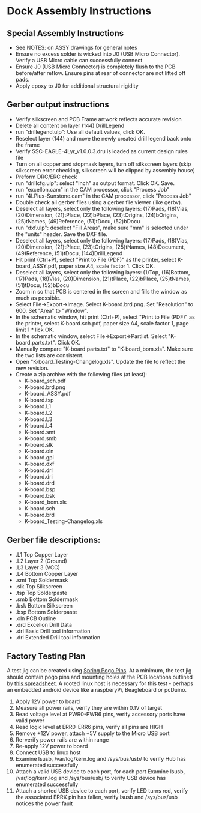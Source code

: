 Dock Assembly Instructions
==========================

Special Assembly Instructions
-----------------------------

*	See NOTES: on ASSY drawings for general notes
*	Ensure no excess solder is wicked into J0 (USB Micro Connector).  Verify a USB Micro cable can successfully connect
*	Ensure J0 (USB Micro Connector) is completely flush to the PCB before/after reflow.  Ensure pins at rear of connector are not lifted off pads.
*	Apply epoxy to J0 for additional structural rigidity

Gerber output instructions
--------------------------

*	Verify silkscreen and PCB Frame artwork reflects accurate revision
*	Delete all content on layer (144) DrillLegend
*	run "drillegend.ulp": Use all default values, click OK. 
*	Reselect layer (144) and move the newly created drill legend back onto the frame
*	Verify SSC-EAGLE-4Lyr_v1.0.0.3.dru is loaded as current design rules file
*	Turn on all copper and stopmask layers, turn off silkscreen layers (skip silkscreen error checking, silkscreen will be clipped by assembly house)
*	Preform DRC/ERC check
*	run "drillcfg.ulp": select "Inch" as output format.  Click OK.  Save.
*	run "excellon.cam" in the CAM processor, click "Process Job"
*	run "4LPlus-Sunstone.cam" in the CAM processor, click "Process Job"
*	Double check all gerber files using a gerber file viewer (like gerbv).
*	Deselect all layers, select only the following layers:
	(17)Pads, (18)Vias, (20)Dimension, (21)tPlace, (22)bPlace, (23)tOrigins, (24)bOrigins, (25)tNames, (49)Reference, (51)tDocu, (52)bDocu
*	run "dxf.ulp": deselect "Fill Areas", make sure "mm" is selected under the "units" header.  Save the DXF file.
*	Deselect all layers, select only the following layers:
	(17)Pads, (18)Vias, (20)Dimension, (21)tPlace, (23)tOrigins, (25)tNames, (48)Document, (49)Reference, (51)tDocu, (144)DrillLegend
*	Hit print (Ctrl+P), select "Print to File (PDF)" as the printer, select K-board_ASSY.pdf, paper size A4, scale factor 1.  Click OK.
*	Deselect all layers, select only the following layers:
	(1)Top, (16)Bottom, (17)Pads, (18)Vias, (20)Dimension, (21)tPlace, (22)bPlace, (25)tNames, (51)tDocu, (52)bDocu
*	Zoom in so that PCB is centered in the screen and fills the window as much as possible.
*	Select File->Export->Image.  Select K-board.brd.png.  Set "Resolution" to 600.  Set "Area" to "Window".
*	In the schematic window, hit print (Ctrl+P), select "Print to File (PDF)" as the printer, select K-board.sch.pdf, paper size A4, scale factor 1, page limit 1  *	lick OK.
*	In the schematic window, select File->Export->Partlist.  Select "K-board.parts.txt".  Click OK.
*	Manually compare "K-board.parts.txt" to "K-board_bom.xls".  Make sure the two lists are consistent.
*	Open "K-board_Testing-Changelog.xls".  Update the file to reflect the new revision.
*	Create a zip archive with the following files (at least):
	*	K-board_sch.pdf
	*	K-board.brd.png
	*	K-board_ASSY.pdf
	*	K-board.tsp
	*	K-board.L1
	*	K-board.L2
	*	K-board.L3
	*	K-board.L4
	*	K-board.smt
	*	K-board.smb
	*	K-board.slk
	*	K-board.oln
	*	K-board.gpi
	*	K-board.dxf
	*	K-board.drl
	*	K-board.dri
	*	K-board.drd
	*	K-board.bsp
	*	K-board.bsk
	*	K-board_bom.xls
	*	K-board.sch
	*	K-board.brd
	*	K-board_Testing-Changelog.xls

Gerber file descriptions:
-------------------------

*	.L1 	Top Copper Layer
*	.L2		Layer 2 (Ground)
*	.L3		Layer 3 (VCC)
*	.L4		Bottom Copper Layer
*	.smt 	Top Soldermask
*	.slk 	Top Silkscreen
*	.tsp 	Top Solderpaste
*	.smb 	Bottom Soldermask
*	.bsk 	Bottom Silkscreen
*	.bsp 	Bottom Solderpaste
*	.oln	PCB Outline
*	.drd 	Excellon Drill Data
*	.drl 	Basic Drill tool information
*	.dri 	Extended Drill tool information

Factory Testing Plan
--------------------

A test jig can be created using [Spring Pogo Pins](https://www.adafruit.com/products/394).  At a minimum, the test jig should contain pogo pins and mounting holes at the PCB locations outlined by [this spreadsheet](./K-Board_pogo_locations.xls).  A rooted linux host is necessary for this test - perhaps an embedded android device like a raspberyPi, Beagleboard or pcDuino.

1.	Apply 12V power to board
1.	Measure all power rails, verify they are within 0.1V of target
1.	Read voltage level at PWR0-PWR6 pins, verify accessory ports have valid power
1.	Read logic level at ERR0-ERR6 pins, verify all pins are HIGH
1.	Remove +12V power, attach +5V supply to the Micro USB port
1.	Re-verify power rails are within range
1.	Re-apply 12V power to board
1. 	Connect USB to linux host
1.	Examine lsusb, /var/log/kern.log and /sys/bus/usb/ to verify Hub has enumerated successfully
1.	Attach a valid USB device to each port, for each port Examine lsusb, /var/log/kern.log and /sys/bus/usb/ to verify USB device has enumerated successfully
1.	Attach a shorted USB device to each port, verify LED turns red, verify the associated ERRX pin has fallen, verify lsusb and /sys/bus/usb notices the power fault